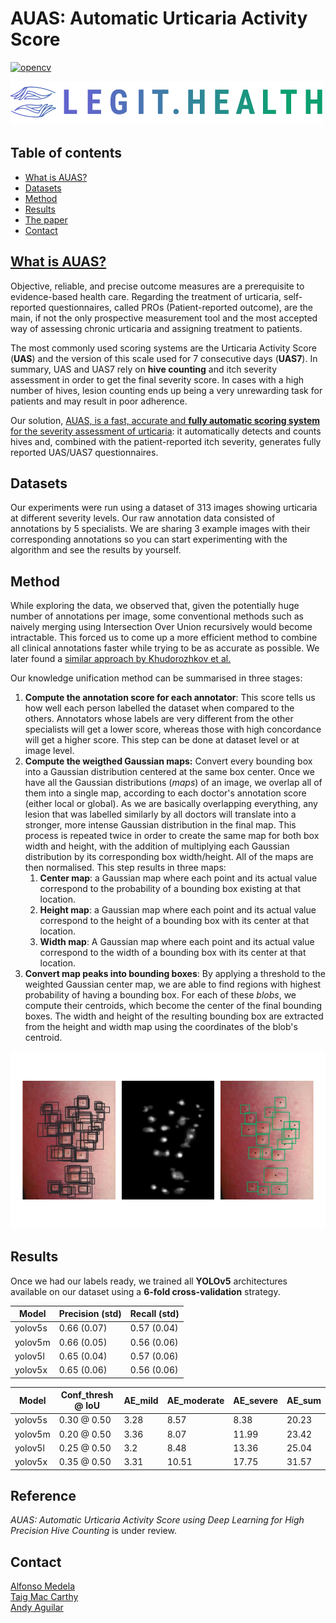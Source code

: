 # AUAS: Automatic Urticaria Activity Score
[![opencv](https://img.shields.io/badge/opencv--python-4.5.1.48-brightgreen?style=plastic)](https://opencv.org/)

[<img src="figures/Legit_Health_logo.png" width="500" height="70" />](https://legit.health/)

## Table of contents
- [What is AUAS?](#what-is-auas)
- [Datasets](#datasets)
- [Method](#method)
- [Results](#results)
- [The paper](#reference)
- [Contact](#contact)


## [What is AUAS?](https://legit.health/)

Objective, reliable, and precise outcome measures are a prerequisite to evidence-based health care. Regarding the treatment of urticaria, self-reported questionnaires, called PROs (Patient-reported outcome), are the main, if not the only prospective measurement tool and the most accepted way of assessing chronic urticaria and assigning treatment to patients. 

The most commonly used scoring systems are the Urticaria Activity Score (**UAS**) and the version of this scale used for 7 consecutive days (**UAS7**). In summary, UAS and UAS7 rely on **hive counting** and itch severity assessment in order to get the final severity score. In cases with a high number of hives, lesion counting ends up being a very unrewarding task for patients and may result in poor adherence.

Our solution, [AUAS, is a fast, accurate and **fully automatic scoring system** for the severity assessment of urticaria](https://legit.health/auas7-the-best-weapon-in-the-dermatologyst-arsenal/): it automatically detects and counts hives and, combined with the patient-reported itch severity, generates fully reported UAS/UAS7 questionnaires.

## Datasets

Our experiments were run using a dataset of 313 images showing urticaria at different severity levels. Our raw annotation data consisted of annotations by 5 specialists. We are sharing 3 example images with their corresponding annotations so you can start experimenting with the algorithm and see the results by yourself.

## Method

While exploring the data, we observed that, given the potentially huge number of annotations per image, some conventional methods such as naively merging using Intersection Over Union recursively would become intractable. This forced us to come up a more efficient method to combine all clinical annotations faster while trying to be as accurate as possible. We later found a [similar approach by Khudorozhkov et al.](https://ieeexplore.ieee.org/document/8554904)

Our knowledge unification method can be summarised in three stages:

1. **Compute the annotation score for each annotator**: This score tells us how well each person labelled the dataset when compared to the others. Annotators whose labels are very different from the other specialists will get a lower score, whereas those with high concordance will get a higher score. This step can be done at dataset level or at image level.
2. **Compute the weigthed Gaussian maps:** Convert every bounding box into a Gaussian distribution centered at the same box center. Once we have all the Gaussian distributions (*maps*) of an image, we overlap all of them into a single map, according to each doctor's annotation score (either local or global). As we are basically overlapping everything, any lesion that was labelled similarly by all doctors will translate into a stronger, more intense Gaussian distribution in the final map. This process is repeated twice in order to create the same map for both box width and height, with the addition of multiplying each Gaussian distribution by its corresponding box width/height. All of the maps are then normalised. This step results in three maps:
	1. **Center map**: a Gaussian map where each point and its actual value correspond to the probability of a bounding box existing at that location.
	2. **Height map**: a Gaussian map where each point and its actual value correspond to the height of a bounding box with its center at that location.
	3. **Width map**: A Gaussian map where each point and its actual value correspond to the width of a bounding box with its center at that location.
3. **Convert map peaks into bounding boxes**: By applying a threshold to the weighted Gaussian center map, we are able to find regions with highest probability of having a bounding box. For each of these *blobs*, we compute their centroids, which become the center of the final bounding boxes. The width and height of the resulting bounding box are extracted from the height and width map using the coordinates of the blob's centroid.

![Clinical knowledge unification algorithm overview](figures/method.png)

## Results

Once we had our labels ready, we trained all **YOLOv5** architectures available on our dataset using a **6-fold cross-validation** strategy.

| Model   | Precision (std) | Recall (std) |
|---------|-----------------|--------------|
| yolov5s | 0.66 (0.07)     | 0.57 (0.04)  |
| yolov5m | 0.66 (0.05)     | 0.56 (0.06)  |
| yolov5l | 0.65 (0.04)     | 0.57 (0.06)  |
| yolov5x | 0.65 (0.06)     | 0.56 (0.06)  |



| Model   | Conf_thresh @ IoU | AE_mild | AE_moderate | AE_severe | AE_sum |
|---------|-------------------|---------|-------------|-----------|--------|
| yolov5s | 0.30 @ 0.50       | 3.28    | 8.57        | 8.38      | 20.23  |
| yolov5m | 0.20 @ 0.50       | 3.36    | 8.07        | 11.99     | 23.42  |
| yolov5l | 0.25 @ 0.50       | 3.2     | 8.48        | 13.36     | 25.04  |
| yolov5x | 0.35 @ 0.50       | 3.31    | 10.51       | 17.75     | 31.57  |

## Reference

*AUAS: Automatic Urticaria Activity Score using Deep Learning for High Precision Hive Counting* is under review.

## Contact

[Alfonso Medela](https://www.linkedin.com/in/alfonsomedela/) \
[Taig Mac Carthy](https://www.linkedin.com/in/taigmaccarthy/) \
[Andy Aguilar](https://www.linkedin.com/in/andy-aguilar/) 
